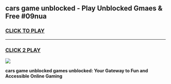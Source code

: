 
## cars game unblocked - Play Unblocked Gmaes & Free #09nua
<h3>
<a href="https://news.freeplayer.one?title=cars_game_unblocked&ref=03M">CLICK TO PLAY</a></h3>
<hr>

<h3>
<a href="https://news.freeplayer.one?title=cars_game_unblocked&ref=03M">CLICK 2 PLAY</a>
  
</h3>

<a href="https://news.freeplayer.one?title=cars_game_unblocked&ref=03M"><img src="https://clearcache.store/games.png"></a>


**cars game unblocked games unblocked: Your Gateway to Fun and Accessible Online Gaming**
